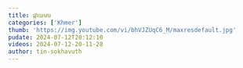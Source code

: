 ```yaml
---
title: ផ្កាយមារ
categories: ['Khmer']
thumb: 'https://img.youtube.com/vi/bhVJZUqC6_M/maxresdefault.jpg'
pudate: 2024-07-12T20:12:10
videos: 2024-07-12-20-11-28
author: tin-sokhavuth
---
```

